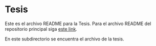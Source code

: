 # Tesis
Este es el archivo README para la Tesis. Para el archivo README del repositorio principal siga [este link](README.md).

En este subdirectorio se encuentra el archivo de la tesis.
